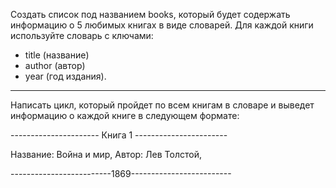 Создать список под названием books, который будет содержать информацию о 5 любимых книгах в виде словарей. Для каждой книги используйте словарь с ключами:
- title (название)
- author (автор)
- year (год издания).
- - - - - - - - - - - - - - - - - - - - - - - - - - - - - - - - - - - - - - - - - - - - - - - - - - - - - - - - -
Написать цикл, который пройдет по всем книгам в словаре и выведет информацию о каждой книге в следующем формате:

 ---------------------- Книга 1 -----------------------
 
 Название: Война и мир, Автор: Лев Толстой,
 
 -------------------------1869-------------------------
 
